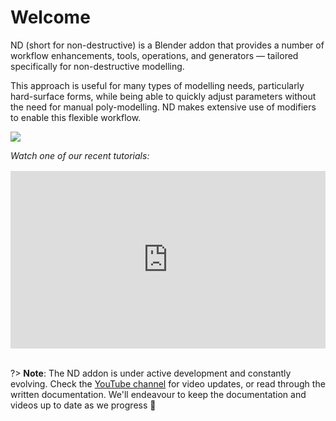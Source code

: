 # Welcome

ND (short for non-destructive) is a Blender addon that provides a number of workflow enhancements, tools, operations, and generators — tailored specifically for non-destructive modelling. 

This approach is useful for many types of modelling needs, particularly hard-surface forms, while being able to quickly adjust parameters without the need for manual poly-modelling. ND makes extensive use of modifiers to enable this flexible workflow.

<a href="https://www.patreon.com/bePatron?u=48315864"><img src="https://hugemenace.co/images/patreon.jpg"></a>

_Watch one of our recent tutorials:_
<div style="max-width: 800px;">
    <div style="position: relative; padding-top: 56.25%; margin: 1rem 0 2rem;">
        <iframe style="position: absolute; top: 0; right: 0; bottom: 0; left: 0; width: 100% !important; height: 100% !important; margin: 0 !important;" src="https://www.youtube.com/embed/OL-KSx9JbZM?modestbranding=1&rel=0" title="YouTube video player" frameborder="0" allow="accelerometer; autoplay; clipboard-write; encrypted-media; gyroscope; picture-in-picture" allowfullscreen></iframe>
    </div>
</div>

?> **Note**: The ND addon is under active development and constantly evolving. Check the [YouTube channel](https://hugemenace.co/youtube) for video updates, or read through the written documentation. We'll endeavour to keep the documentation and videos up to date as we progress 🚀